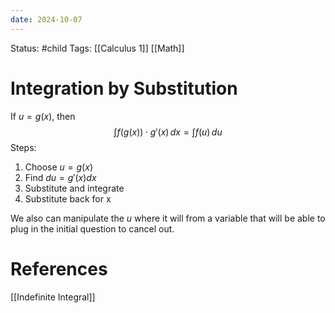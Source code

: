 ```yaml
---
date: 2024-10-07
---
```


Status: #child 
Tags: [[Calculus 1]] [[Math]]
# Integration by Substitution
If $u = g(x)$, then $$\int f(g(x)) \cdot g'(x) \, dx = \int f(u) \, du$$
Steps:
1. Choose $u = g(x)$
2. Find $du = g'(x) dx$
3. Substitute and integrate
4. Substitute back for x 

We also can manipulate the $u$ where it will from a variable that will be able to plug in the initial question to cancel out.
# References
[[Indefinite Integral]]